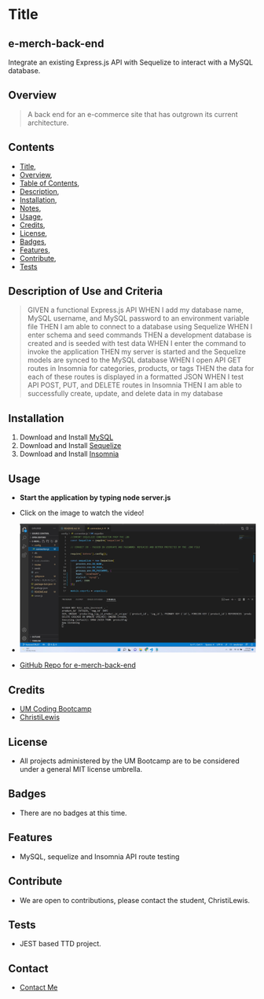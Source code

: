 # Title
## e-merch-back-end
Integrate an existing Express.js API with Sequelize to interact with a MySQL database.

## Overview 
>A back end for an e-commerce site that has outgrown its current architecture.

## Contents
* [Title](#title),
* [Overview](#overview),
* [Table of Contents](#contents),
* [Description](#description),
* [Installation](#installation),
* [Notes](#notes),
* [Usage](#usage),
* [Credits](#credits),
* [License](#license),
* [Badges](#badges),
* [Features](#features),
* [Contribute](#contribute),
* [Tests](#tests)

## Description of Use and Criteria
> GIVEN a functional Express.js API
WHEN I add my database name, MySQL username, and MySQL password to an environment variable file
THEN I am able to connect to a database using Sequelize
WHEN I enter schema and seed commands
THEN a development database is created and is seeded with test data
WHEN I enter the command to invoke the application
THEN my server is started and the Sequelize models are synced to the MySQL database
WHEN I open API GET routes in Insomnia for categories, products, or tags
THEN the data for each of these routes is displayed in a formatted JSON
WHEN I test API POST, PUT, and DELETE routes in Insomnia
THEN I am able to successfully create, update, and delete data in my database
>

## Installation
1) Download and Install [MySQL](https://www.mysql.com/)
2) Download and Install [Sequelize](https://sequelize.org/)
3) Download and Install [Insomnia](https://insomnia.rest/)

## Usage

* **Start the application by typing node server.js**
* Click on the image to watch the video!
* [![Watch the video](./assets/images/e-merch-back-end.jpg)]( https://youtu.be/Gs_r_HABNJM)

* [GitHub Repo for e-merch-back-end](https://github.com/ChristiLewis/e-merch-back-end)


## Credits
* [UM Coding Bootcamp](https://bootcamp.miami.edu/coding/)
* [ChristiLewis](https://github.com/ChristiLewis)

## License
* All projects administered by the UM Bootcamp are to be considered under a general MIT license umbrella.
  
## Badges
* There are no badges at this time.

## Features
* MySQL, sequelize and Insomnia API route testing

## Contribute
* We are open to contributions, please contact the student, ChristiLewis.

## Tests
* JEST based TTD project.

## Contact
* [Contact Me](clc@xxxxxxx.com)
